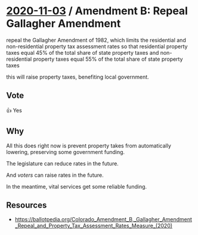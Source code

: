 # [2020-11-03](README.md) / Amendment B: Repeal Gallagher Amendment

repeal the Gallagher Amendment of 1982, which limits the residential and non-residential property tax assessment rates so that residential property taxes equal 45% of the total share of state property taxes and non-residential property taxes equal 55% of the total share of state property taxes

this will raise property taxes, benefiting local government.

## Vote

👍 Yes

## Why

All this does right now is prevent property takes from automatically lowering, preserving some government funding.

The legislature can reduce rates in the future.

And *voters* can raise rates in the future.

In the meantime, vital services get some reliable funding.

## Resources

- https://ballotpedia.org/Colorado_Amendment_B,_Gallagher_Amendment_Repeal_and_Property_Tax_Assessment_Rates_Measure_(2020)
